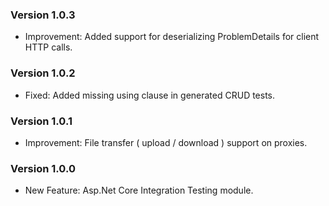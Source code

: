 ﻿### Version 1.0.3

- Improvement: Added support for deserializing ProblemDetails for client HTTP calls.

### Version 1.0.2

- Fixed: Added missing using clause in generated CRUD tests.

### Version 1.0.1

- Improvement: File transfer ( upload / download ) support on proxies.

### Version 1.0.0

- New Feature: Asp.Net Core Integration Testing module.